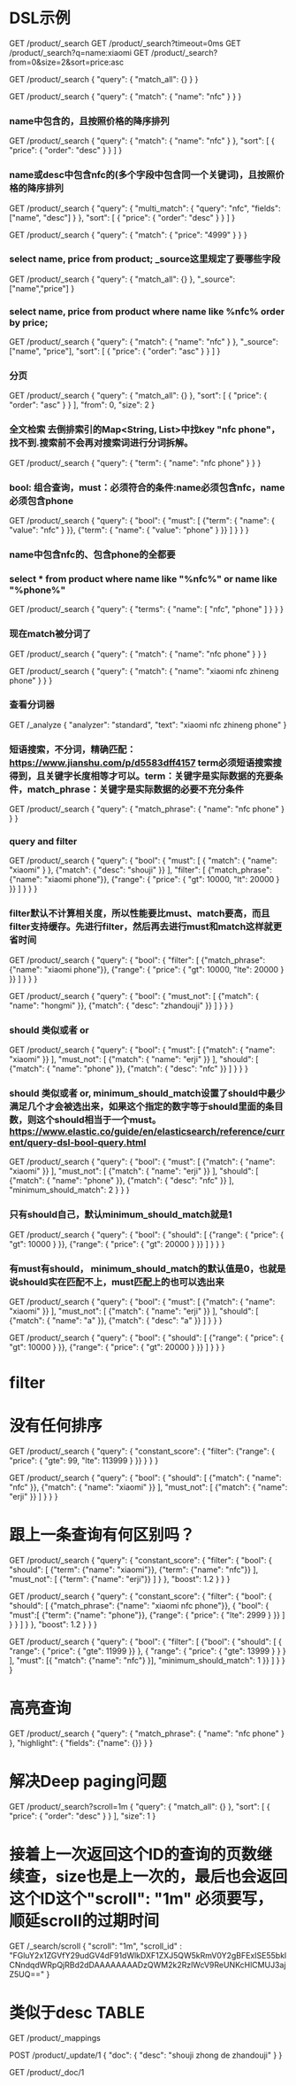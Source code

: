 # DSL示例

GET /product/_search
GET /product/_search?timeout=0ms
GET /product/_search?q=name:xiaomi
GET /product/_search?from=0&size=2&sort=price:asc

GET /product/_search
{
  "query": {
    "match_all": {}
  }
}

GET /product/_search
{
  "query": {
    "match": {
      "name": "nfc"
    }
  }
}
### name中包含的，且按照价格的降序排列
GET /product/_search
{
  "query": {
    "match": {
      "name": "nfc"
    }
  },
  "sort": [
    {
      "price": {
        "order": "desc"
      }
    }
  ]
}
### name或desc中包含nfc的(多个字段中包含同一个关键词)，且按照价格的降序排列
GET /product/_search
{
  "query": {
    "multi_match": {
      "query": "nfc",
      "fields": ["name", "desc"]
    }
  },
  "sort": [
    {
      "price": {
        "order": "desc"
      }
    }
  ]
}

GET /product/_search
{
  "query": {
    "match": {
      "price": "4999"
    }
  }
}
### select name, price from product; _source这里规定了要哪些字段
GET /product/_search
{
  "query": {
    "match_all": {}
  },
  "_source": ["name","price"]
}
### select name, price from product where name like %nfc% order by price;
GET /product/_search
{
  "query": {
    "match": {
      "name": "nfc"
    }
  },
  "_source": ["name", "price"],
  "sort": [
    {
      "price": {
        "order": "asc"
      }
    }
  ]
}
### 分页
GET /product/_search
{
  "query": {
    "match_all": {}
  },
  "sort": [
    {
      "price": {
        "order": "asc"
      }
    }
  ], 
  "from": 0,
  "size": 2
}

### 全文检索 去倒排索引的Map<String, List<Intger>>中找key "nfc phone"，找不到.搜索前不会再对搜索词进行分词拆解。
GET /product/_search
{
  "query": {
    "term": {
      "name": "nfc phone"
    }
  }
}
### bool: 组合查询，must：必须符合的条件:name必须包含nfc，name必须包含phone
GET /product/_search
{
  "query": {
    "bool": {
      "must": [
        {"term": {
          "name": {
            "value": "nfc"
          }
        }},
        {"term": {
          "name": {
            "value": "phone"
          }
        }}
      ]
    }
  }
}
### name中包含nfc的、包含phone的全都要
### select * from product where name like "%nfc%" or name like "%phone%"
GET /product/_search
{
  "query": {
    "terms": {
      "name": [
        "nfc",
        "phone"
      ]
    }
  }
}

### 现在match被分词了
GET /product/_search
{
  "query": {
    "match": {
      "name": "nfc phone" 
    }
  }
}

GET /product/_search
{
  "query": {
    "match": {
      "name": "xiaomi nfc zhineng phone"
    }
  }
}
### 查看分词器
GET /_analyze
{
  "analyzer": "standard",
  "text": "xiaomi nfc zhineng phone"
}
### 短语搜索，不分词，精确匹配：https://www.jianshu.com/p/d5583dff4157 term必须短语搜索搜得到，且关键字长度相等才可以。term：关键字是实际数据的充要条件，match_phrase：关键字是实际数据的必要不充分条件
GET /product/_search
{
  "query": {
    "match_phrase": {
      "name": "nfc phone"
    }
  }
}


### query and filter
GET /product/_search
{
  "query": {
    "bool": {
      "must": [
        {
          "match": {
            "name": "xiaomi"
          }
        },
        {"match": {
          "desc": "shouji"
        }}
      ],
      "filter": [
        {"match_phrase": {"name": "xiaomi phone"}},
        {"range": {
          "price": {
            "gt": 10000,
            "lt": 20000
          }
        }}
      ]
    }
  }
}

### filter默认不计算相关度，所以性能要比must、match要高，而且filter支持缓存。先进行filter，然后再去进行must和match这样就更省时间
GET /product/_search
{
  "query": {
    "bool": {
      "filter": [
        {"match_phrase": {"name": "xiaomi phone"}},
        {"range": {
          "price": {
            "gt": 10000,
            "lte": 20000
          }
        }}
      ]
    }
  }
}

GET /product/_search
{
  "query": {
    "bool": {
      "must_not": [
        {"match": {
          "name": "hongmi"
        }},
        {"match": {
          "desc": "zhandouji"
        }}
      ]
    }
  }
}

### should 类似或者 or 
GET /product/_search
{
  "query": {
    "bool": {
      "must": [
        {"match": {
          "name": "xiaomi"
        }}
      ], 
      "must_not": [
        {"match": {
          "name": "erji"
        }}
      ], 
      "should": [
        {"match": {
          "name": "phone"
        }},
        {"match": {
          "desc": "nfc"
        }}
      ]
    }
  }
}

### should 类似或者 or, minimum_should_match设置了should中最少满足几个才会被选出来，如果这个指定的数字等于should里面的条目数，则这个should相当于一个must。https://www.elastic.co/guide/en/elasticsearch/reference/current/query-dsl-bool-query.html
GET /product/_search
{
  "query": {
    "bool": {
      "must": [
        {"match": {
          "name": "xiaomi"
        }}
      ], 
      "must_not": [
        {"match": {
          "name": "erji"
        }}
      ], 
      "should": [
        {"match": {
          "name": "phone"
        }},
        {"match": {
          "desc": "nfc"
        }}
      ],
      "minimum_should_match": 2
    }
  }
}

### 只有should自己，默认minimum_should_match就是1
GET /product/_search
{
  "query": {
    "bool": {
      "should": [
        {"range": {
          "price": {
            "gt": 10000
          }
        }},
        {"range": {
          "price": {
            "gt": 20000
          }
        }}
      ]
    }
  }
}

### 有must有should， minimum_should_match的默认值是0，也就是说should实在匹配不上，must匹配上的也可以选出来
GET /product/_search
{
  "query": {
    "bool": {
      "must": [
        {"match": {
          "name": "xiaomi"
        }}
      ], 
      "must_not": [
        {"match": {
          "name": "erji"
        }}
      ], 
      "should": [
        {"match": {
          "name": "a"
        }},
        {"match": {
          "desc": "a"
        }}
      ]
    }
  }
}

GET /product/_search
{
  "query": {
    "bool": {
      "should": [
        {"range": {
          "price": {
            "gt": 10000
          }
        }},
        {"range": {
          "price": {
            "gt": 20000
          }
        }}
      ]
    }
  }
}

# filter
# 没有任何排序
GET /product/_search
{
  "query": {
    "constant_score": {
      "filter": {"range": {
        "price": {
          "gte": 99,
          "lte": 113999
        }
      }}
    }
  }
}

GET /product/_search
{
  "query": {
    "bool": {
      "should": [
        {"match": {
          "name": "nfc"
        }},
        {"match": {
          "name": "xiaomi"
        }}
      ],
      "must_not": [
        {"match": {
          "name": "erji"
        }}
      ]
    }
  }
}
# 跟上一条查询有何区别吗？
GET /product/_search
{
  "query": {
    "constant_score": {
      "filter": {
        "bool": {
          "should": [
              {"term": {"name": "xiaomi"}},
              {"term": {"name": "nfc"}}
            ],
            "must_not": [
              {"term": {"name": "erji"}}
              ]
        }
      },
      "boost": 1.2
    }
  }
}

GET /product/_search
{
  "query": {
    "constant_score": {
      "filter": {
        "bool": {
          "should": [
              {"match_phrase": {"name": "xiaomi nfc phone"}},
              {
               "bool": {
                 "must":[
                    {"term": {"name": "phone"}},
                    {"range": {
                        "price": {
                          "lte": 2999
                        }
                    }}
                   ]
               } 
              }
            ]
        }
      },
      "boost": 1.2
    }
  }
}

GET /product/_search
{
  "query": {
    "bool": {
      "filter": [
        {"bool": {
          "should": [
              {
                "range": 
                {
                  "price": {
                    "gte": 11999
                }}
              },
              {
                "range":
                {
                  "price": {
                    "gte": 13999
                  }
                }
              }
            ],
            "must": [{
              "match": {"name": "nfc"}
            }],
            "minimum_should_match": 1
        }}
      ]
    }
  }
}

# 高亮查询
GET /product/_search
{
  "query": {
    "match_phrase": {
      "name": "nfc phone"
    }
  },
  "highlight": {
    "fields": {"name": {}}
  }
}

# 解决Deep paging问题
GET /product/_search?scroll=1m
{
  "query": {
    "match_all": {}
  },
  "sort": [
    {
      "price": {
        "order": "desc"
      }
    }
  ],
  "size": 1
}

# 接着上一次返回这个ID的查询的页数继续查，size也是上一次的，最后也会返回这个ID这个"scroll": "1m" 必须要写，顺延scroll的过期时间
GET /_search/scroll
{
  "scroll": "1m",
  "scroll_id" : "FGluY2x1ZGVfY29udGV4dF91dWlkDXF1ZXJ5QW5kRmV0Y2gBFExISE55bklCNndqdWRpQjRBd2dDAAAAAAAADzQWM2k2RzlWcV9ReUNKcHlCMUJ3ajZ5UQ=="
}

# 类似于desc TABLE
GET /product/_mappings

POST /product/_update/1
{
  "doc": {
    "desc": "shouji zhong de zhandouji"
  }
}

GET /product/_doc/1